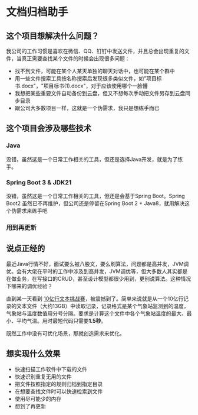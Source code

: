 # 文档归档助手
## 这个项目想解决什么问题？
我公司的工作习惯是喜欢在微信、QQ、钉钉中发送文件，并且总会出现重复的文件，当真正需要查找某个文件的时候会出现很多问题：

* 找不到文件，可能在某个人某天单独的聊天对话中，也可能在某个群中
* 用一些文件搜索工具按名称搜索后发现很多类似文件，如"项目标书.docx"，"项目标书(1).docx"，对于应该使用哪个一脸懵
* 我想把某些重要文件自动备份到云盘，但又不想每次手动把文件另存到云盘同步目录
* 跟公司大多数项目一样，这就是一个伪需求，我只是想练手而已

## 这个项目会涉及哪些技术

### Java
没错，虽然这是一个日常工作相关的工具，但还是选择Java开发，就是为了练手。

### Spring Boot 3 & JDK21
没错，虽然这是一个日常工作相关的工具，但还是会基于Spring Boot。Spring Boot2 虽然已不再维护，但公司还是停留在Spring Boot 2 + Java8，就用解决这个伪需求来练手吧

### 用到再更新

## 说点正经的
最近Java行情不好，面试要么被八股文，要么刷算法，问题都是高并发，JVM调优。会有大佬在平时的工作中涉及到高并发，JVM调优等，但大多数人其实都是在做业务，在写接口的CRUD，甚至设计模型都很少用到，更别说算法。这种情况下哪来的调优经验？

直到某一天看到 [10亿行文本挑战赛](https://github.com/gunnarmorling/1brc)，被震撼到了。简单来说就是从一个10亿行记录的文本文件（大约13GB）中读取记录，记录格式是某个气象站监测到的温度，气象站与温度数值用分号分隔。要求是计算这个文件中各个气象站温度的最大、最小、平均气温。用时最短代码只需要**1.5秒**。

既然工作中没有可优化场景，那就创造需求来优化。

## 想实现什么效果

* 快速扫描工作软件中下载的文件
* 快速识别重复无用的文件
* 把文件按照指定的规则归档到指定目录
* 在想要查找文件时可以快速检索到文件
* 使用尽可能少的内存
* 想到了再更新
